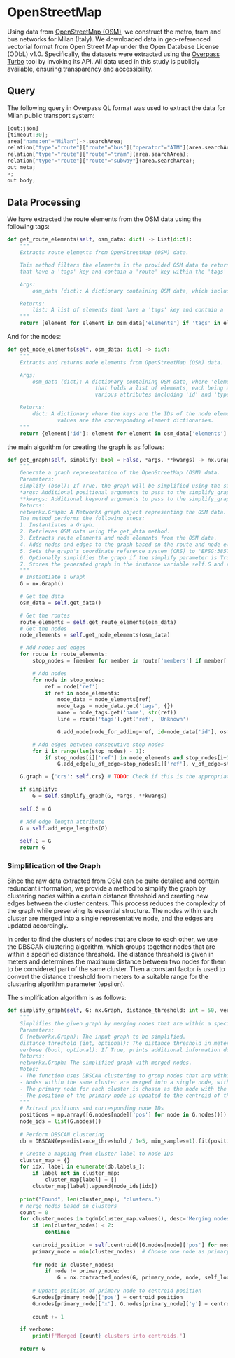 # OpenStreetMap

Using data from [OpenStreetMap (OSM)](http://www.openstreetmap.org/), we construct the metro, tram and bus networks for Milan (Italy). We downloaded data in geo-referenced vectorial format from Open Street Map under the Open Database License (ODbL) v1.0. Specifically, the datasets were extracted using the [Overpass Turbo](https://overpass-turbo.eu/) tool by invoking its API. All data used in this study is publicly available, ensuring transparency and accessibility.

## Query

The following query in Overpass QL format was used to extract the data for Milan public transport system:

``` py title="osmgraph.py"
[out:json]
[timeout:30];
area["name:en"="Milan"]->.searchArea;
relation["type"="route"]["route"="bus"]["operator"="ATM"](area.searchArea);
relation["type"="route"]["route"="tram"](area.searchArea);
relation["type"="route"]["route"="subway"](area.searchArea);
out meta;
>;
out body;
```

## Data Processing

We have extracted the route elements from the OSM data using the following tags:

``` py title="osmgraph.py"
def get_route_elements(self, osm_data: dict) -> List[dict]:
    """
    Extracts route elements from OpenStreetMap (OSM) data.

    This method filters the elements in the provided OSM data to return only those
    that have a 'tags' key and contain a 'route' key within the 'tags' dictionary.

    Args:
        osm_data (dict): A dictionary containing OSM data, which includes a list of elements.

    Returns:
        list: A list of elements that have a 'tags' key and contain a 'route' key within the 'tags' dictionary.
    """
    return [element for element in osm_data['elements'] if 'tags' in element and 'route' in element['tags']]
```

And for the nodes:

``` py title="osmgraph.py"
def get_node_elements(self, osm_data: dict) -> dict:
    """
    Extracts and returns node elements from OpenStreetMap (OSM) data.

    Args:
        osm_data (dict): A dictionary containing OSM data, where 'elements' is a key 
                            that holds a list of elements, each being a dictionary with 
                            various attributes including 'id' and 'type'.

    Returns:
        dict: A dictionary where the keys are the IDs of the node elements and the 
                values are the corresponding element dictionaries.
    """
    return {element['id']: element for element in osm_data['elements'] if element['type'] == 'node'}
```

the main algorithm for creating the graph is as follows:

``` py title="osmgraph.py"
def get_graph(self, simplify: bool = False, *args, **kwargs) -> nx.Graph:
    """
    Generate a graph representation of the OpenStreetMap (OSM) data.
    Parameters:
    simplify (bool): If True, the graph will be simplified using the simplify_graph method. Default is False.
    *args: Additional positional arguments to pass to the simplify_graph method.
    **kwargs: Additional keyword arguments to pass to the simplify_graph method.
    Returns:
    networkx.Graph: A NetworkX graph object representing the OSM data.
    The method performs the following steps:
    1. Instantiates a Graph.
    2. Retrieves OSM data using the get_data method.
    3. Extracts route elements and node elements from the OSM data.
    4. Adds nodes and edges to the graph based on the route and node elements.
    5. Sets the graph's coordinate reference system (CRS) to 'EPSG:3857'.
    6. Optionally simplifies the graph if the simplify parameter is True.
    7. Stores the generated graph in the instance variable self.G and returns it.
    """
    # Instantiate a Graph
    G = nx.Graph()

    # Get the data
    osm_data = self.get_data()

    # Get the routes
    route_elements = self.get_route_elements(osm_data)
    # Get the nodes
    node_elements = self.get_node_elements(osm_data)

    # Add nodes and edges
    for route in route_elements:
        stop_nodes = [member for member in route['members'] if member['role'] == 'stop']

        # Add nodes
        for node in stop_nodes:
            ref = node['ref']
            if ref in node_elements:
                node_data = node_elements[ref]
                node_tags = node_data.get('tags', {})
                name = node_tags.get('name', str(ref))
                line = route['tags'].get('ref', 'Unknown')

                G.add_node(node_for_adding=ref, id=node_data['id'], osmid=node_data['id'], pos=(node_data['lon'], node_data['lat']), x=node_data['lon'], y=node_data['lat'], name=name, line=line, layer_name=self.kind)

        # Add edges between consecutive stop nodes
        for i in range(len(stop_nodes) - 1):
            if stop_nodes[i]['ref'] in node_elements and stop_nodes[i+1]['ref'] in node_elements: #should avoid to add nodes with no data
                G.add_edge(u_of_edge=stop_nodes[i]['ref'], v_of_edge=stop_nodes[i+1]['ref'], **route['tags'], layer_name=self.kind)

    G.graph = {'crs': self.crs} # TODO: Check if this is the appropriate CRS

    if simplify:
        G = self.simplify_graph(G, *args, **kwargs)
        
    self.G = G

    # Add edge length attribute
    G = self.add_edge_lengths(G)
    
    self.G = G
    return G
```

### Simplification of the Graph

Since the raw data extracted from OSM can be quite detailed and contain redundant information, we provide a method to simplify the graph by clustering nodes within a certain distance threshold and creating new edges between the cluster centers. This process reduces the complexity of the graph while preserving its essential structure. The nodes within each cluster are merged into a single representative node, and the edges are updated accordingly.

In order to find the clusters of nodes that are close to each other, we use the DBSCAN clustering algorithm, which groups together nodes that are within a specified distance threshold. The distance threshold is given in meters and determines the maximum distance between two nodes for them to be considered part of the same cluster. Then a constant factor is used to convert the distance threshold from meters to a suitable range for the clustering algorithm parameter (epsilon).

The simplification algorithm is as follows:

``` py title="osmgraph.py"
def simplify_graph(self, G: nx.Graph, distance_threshold: int = 50, verbose: bool = False) -> nx.Graph:
    """
    Simplifies the given graph by merging nodes that are within a specified distance threshold.
    Parameters:
    G (networkx.Graph): The input graph to be simplified.
    distance_threshold (int, optional): The distance threshold in meters for merging nodes. Default is 50.
    verbose (bool, optional): If True, prints additional information during processing. Default is False.
    Returns:
    networkx.Graph: The simplified graph with merged nodes.
    Notes:
    - The function uses DBSCAN clustering to group nodes that are within the distance threshold.
    - Nodes within the same cluster are merged into a single node, with the position updated to the centroid of the cluster.
    - The primary node for each cluster is chosen as the node with the smallest ID.
    - The position of the primary node is updated to the centroid of the cluster.
    """
    # Extract positions and corresponding node IDs
    positions = np.array([G.nodes[node]['pos'] for node in G.nodes()])
    node_ids = list(G.nodes())
    
    # Perform DBSCAN clustering
    db = DBSCAN(eps=distance_threshold / 1e5, min_samples=1).fit(positions)  # Convert meters to kilometers if needed

    # Create a mapping from cluster label to node IDs
    cluster_map = {}
    for idx, label in enumerate(db.labels_):
        if label not in cluster_map:
            cluster_map[label] = []
        cluster_map[label].append(node_ids[idx])
    
    print("Found", len(cluster_map), "clusters.")
    # Merge nodes based on clusters
    count = 0
    for cluster_nodes in tqdm(cluster_map.values(), desc='Merging nodes', disable=not verbose):
        if len(cluster_nodes) < 2:
            continue
        
        centroid_position = self.centroid([G.nodes[node]['pos'] for node in cluster_nodes])
        primary_node = min(cluster_nodes)  # Choose one node as primary
        
        for node in cluster_nodes:
            if node != primary_node:
                G = nx.contracted_nodes(G, primary_node, node, self_loops=False)
        
        # Update position of primary node to centroid position
        G.nodes[primary_node]['pos'] = centroid_position
        G.nodes[primary_node]['x'], G.nodes[primary_node]['y'] = centroid_position
        
        count += 1

    if verbose:
        print(f'Merged {count} clusters into centroids.')
    
    return G
```